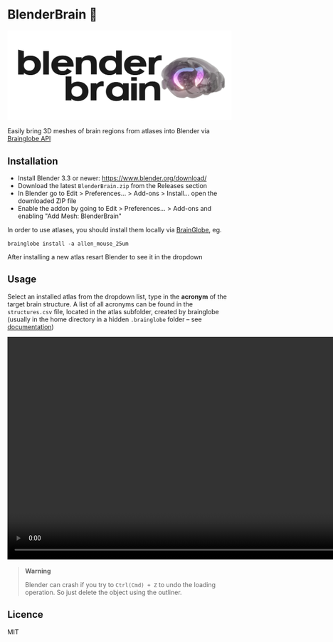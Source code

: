 # BlenderBrain 🧠

<p align="center">
  <img src="assets/logo-light.png" width="550"
 </p>

Easily bring 3D meshes of brain regions from atlases into Blender via [Brainglobe API](https://brainglobe.info/documentation/bg-atlasapi/index.html)


## Installation

- Install Blender 3.3 or newer: https://www.blender.org/download/ 
- Download the latest `BlenderBrain.zip` from the Releases section 
- In Blender go to Edit > Preferences... > Add-ons > Install... open the downloaded ZIP file
- Enable the addon by going to Edit > Preferences... > Add-ons and enabling "Add Mesh: BlenderBrain"



In order to use atlases, you should install them locally via [BrainGlobe](https://brainglobe.info/documentation/bg-atlasapi/index.html), eg.

```
brainglobe install -a allen_mouse_25um
```

After installing a new atlas resart Blender to see it in the dropdown


## Usage 

Select an installed atlas from the dropdown list, type in the **acronym** of the target brain structure. A list of all acronyms can be found in the `structures.csv` file, located in the atlas subfolder, created by brainglobe (usually in the home directory in a hidden `.brainglobe` folder – see [documentation](https://brainglobe.info/documentation/bg-atlasapi/usage/using-the-files-directly.html))


<video src="assets/Usage screen recording.mp4" width=1000></video>

>  **Warning**
>
> Blender can crash if you try to `Ctrl(Cmd) + Z` to undo the loading operation. So just delete the object using the outliner. 

## Licence

MIT